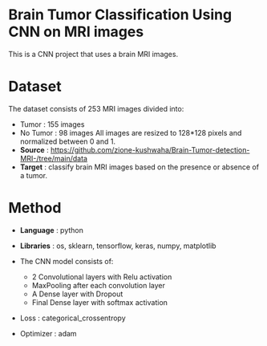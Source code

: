 # Brain Tumor Classification Using CNN on MRI images
This is a CNN project that uses a brain MRI images.

# Dataset
The dataset consists of 253 MRI images divided into:
- Tumor : 155 images
- No Tumor : 98 images
  All images are resized to 128*128 pixels and normalized between 0 and 1.
- **Source** : https://github.com/zione-kushwaha/Brain-Tumor-detection-MRI-/tree/main/data
- **Target** : classify brain MRI images based on the presence or absence of a tumor.

# Method 
- **Language** : python
- **Libraries** : os, sklearn, tensorflow, keras, numpy, matplotlib
- The CNN model consists of:
  - 2 Convolutional layers with Relu activation
  - MaxPooling after each convolution layer
  - A Dense layer with Dropout
  - Final Dense layer with softmax activation
    
- Loss : categorical_crossentropy
- Optimizer : adam
      
